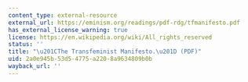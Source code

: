 ```yaml
---
content_type: external-resource
external_url: https://eminism.org/readings/pdf-rdg/tfmanifesto.pdf
has_external_license_warning: true
license: https://en.wikipedia.org/wiki/All_rights_reserved
status: ''
title: "\u201CThe Transfeminist Manifesto.\u201D (PDF)"
uid: 2a0e945b-53d5-4775-a220-8a9634809b0b
wayback_url: ''
---
```

